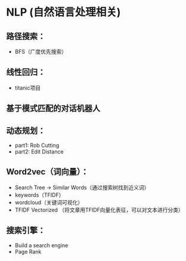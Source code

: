 # NLP (自然语言处理相关)

## 路径搜索：
 
 - BFS（广度优先搜索）

## 线性回归：
 
 - titanic项目

## 基于模式匹配的对话机器人

## 动态规划：

 - part1: Rob Cutting
 - part2: Edit Distance

## Word2vec（词向量）：

- Search Tree -> Similar Words（通过搜索树找到近义词）
- keywords（TFIDF）
- wordcloud（关键词可视化）
- TFIDF Vectorized （将文章用TFIDF向量化表征，可以对文本进行分类）

## 搜索引擎：

- Build a search engine
- Page Rank
